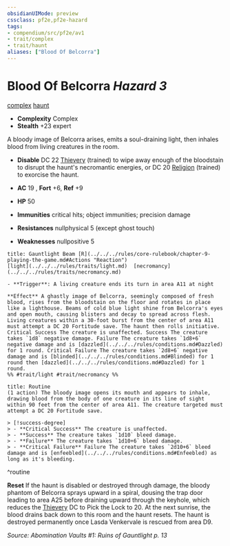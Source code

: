 ```yaml
---
obsidianUIMode: preview
cssclass: pf2e,pf2e-hazard
tags:
- compendium/src/pf2e/av1
- trait/complex
- trait/haunt
aliases: ["Blood Of Belcorra"]
---
```

# Blood Of Belcorra *Hazard 3*  
[complex](../../../rules/traits/complex.md)  [haunt](../../../rules/traits/haunt.md)  

- **Complexity** Complex
- **Stealth** +23 expert  

A bloody image of Belcorra arises, emits a soul-draining light, then inhales blood from living creatures in the room.

- **Disable** DC 22 [Thievery](../../skills.md#Thievery) (trained) to wipe away enough of the bloodstain to disrupt the haunt's necromantic energies, or DC 20 [Religion](../../skills.md#Religion) (trained) to exorcise the haunt.  

- **AC** 19 , **Fort** +6, **Ref** +9
- **HP** 50
- **Immunities** critical hits; object immunities; precision damage
- **Resistances** nullphysical 5 (except ghost touch)
- **Weaknesses** nullpositive 5
     
```ad-embed-ability
title: Gauntlight Beam [R](../../../rules/core-rulebook/chapter-9-playing-the-game.md#Actions "Reaction")
[light](../../../rules/traits/light.md)  [necromancy](../../../rules/traits/necromancy.md)  

- **Trigger**: A living creature ends its turn in area A11 at night

**Effect** A ghastly image of Belcorra, seemingly composed of fresh blood, rises from the bloodstain on the floor and rotates in place like a lighthouse. Beams of cold blue light shine from Belcorra's eyes and open mouth, causing blisters and decay to spread across flesh. Living creatures within a 30-foot burst from the center of area A11 must attempt a DC 20 Fortitude save. The haunt then rolls initiative. Critical Success The creature is unaffected. Success The creature takes `1d8` negative damage. Failure The creature takes `1d8+6` negative damage and is [dazzled](../../../rules/conditions.md#Dazzled) for 1 round. Critical Failure The creature takes `2d8+6` negative damage and is [blinded](../../../rules/conditions.md#Blinded) for 1 round then [dazzled](../../../rules/conditions.md#Dazzled) for 1 round.  
%% #trait/light #trait/necromancy %%
```

```ad-pf2-summary
title: Routine
(1 action) The bloody image opens its mouth and appears to inhale, drawing blood from the body of one creature in its line of sight within 90 feet from the center of area A11. The creature targeted must attempt a DC 20 Fortitude save.

> [!success-degree] 
> - **Critical Success** The creature is unaffected.
> - **Success** The creature takes `1d10` bleed damage.
> - **Failure** The creature takes `1d10+6` bleed damage.
> - **Critical Failure** Failure The creature takes `2d10+6` bleed damage and is [enfeebled](../../../rules/conditions.md#Enfeebled) as long as it's bleeding.
```
^routine

**Reset** If the haunt is disabled or destroyed through damage, the bloody phantom of Belcorra sprays upward in a spiral, dousing the trap door leading to area A25 before draining upward through the keyhole, which reduces the [Thievery](../../skills.md#Thievery) DC to Pick the Lock to 20. At the next sunrise, the blood drains back down to this room and the haunt resets. The haunt is destroyed permanently once Lasda Venkervale is rescued from area D9.  

*Source: Abomination Vaults #1: Ruins of Gauntlight p. 13*
